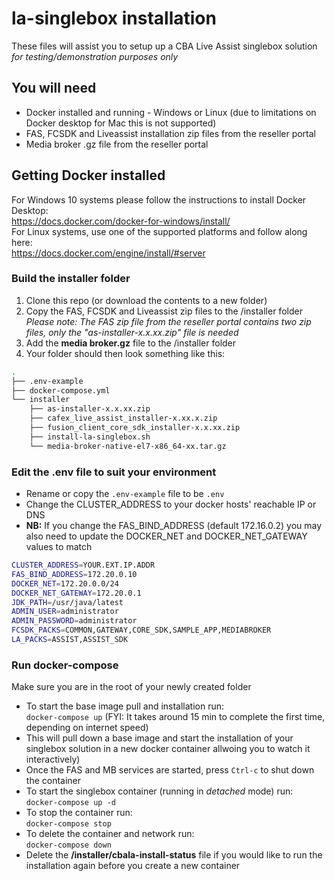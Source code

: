 # la-singlebox installation

These files will assist you to setup up a CBA Live Assist singlebox solution *for testing/demonstration purposes only*

## You will need

- Docker installed and running - Windows or Linux (due to limitations on Docker desktop for Mac this is not supported)
- FAS, FCSDK and Liveassist installation zip files from the reseller portal
- Media broker .gz file from the reseller portal

## Getting Docker installed

For Windows 10 systems please follow the instructions to install Docker Desktop:  
<https://docs.docker.com/docker-for-windows/install/>  
For Linux systems, use one of the supported platforms and follow along here:  
<https://docs.docker.com/engine/install/#server>

### Build the installer folder

1. Clone this repo (or download the contents to a new folder)
2. Copy the FAS, FCSDK and Liveassist zip files to the /installer folder  
_Please note: The FAS zip file from the reseller portal contains two zip files, only the "as-installer-x.x.xx.zip" file is needed_
3. Add the **media broker.gz** file to the /installer folder
4. Your folder should then look something like this:

```bash
.
├── .env-example
├── docker-compose.yml
└── installer
    ├── as-installer-x.x.xx.zip
    ├── cafex_live_assist_installer-x.xx.x.zip
    ├── fusion_client_core_sdk_installer-x.x.xx.zip
    ├── install-la-singlebox.sh
    └── media-broker-native-el7-x86_64-xx.tar.gz
```

### Edit the **.env** file to suit your environment

- Rename or copy the `.env-example` file to be `.env`
- Change the CLUSTER_ADDRESS to your docker hosts' reachable IP or DNS
- **NB:** If you change the FAS_BIND_ADDRESS (default 172.16.0.2) you may also need to update the DOCKER_NET and DOCKER_NET_GATEWAY values to match

```bash
CLUSTER_ADDRESS=YOUR.EXT.IP.ADDR
FAS_BIND_ADDRESS=172.20.0.10
DOCKER_NET=172.20.0.0/24   
DOCKER_NET_GATEWAY=172.20.0.1
JDK_PATH=/usr/java/latest
ADMIN_USER=administrator
ADMIN_PASSWORD=administrator
FCSDK_PACKS=COMMON,GATEWAY,CORE_SDK,SAMPLE_APP,MEDIABROKER
LA_PACKS=ASSIST,ASSIST_SDK
```

### Run docker-compose

Make sure you are in the root of your newly created folder

- To start the base image pull and installation run:  
`docker-compose up` (FYI: It takes around 15 min to complete the first time, depending on internet speed)
- This will pull down a base image and start the installation of your singlebox solution in a new docker container allwoing you to watch it interactively)
- Once the FAS and MB services are started, press `Ctrl-c` to shut down the container
- To start the singlebox container (running in *detached* mode) run:  
`docker-compose up -d`
- To stop the container run:  
`docker-compose stop`
- To delete the container and network run:  
`docker-compose down`
- Delete the **/installer/cbala-install-status** file if you would like to run the installation again before you create a new container
